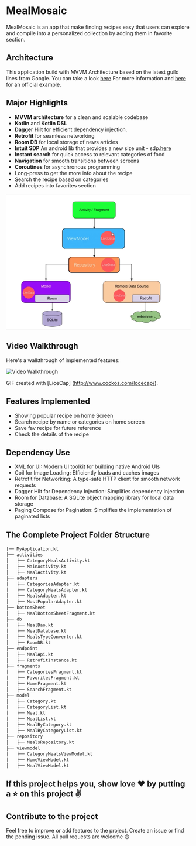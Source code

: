 # MealMosaic
MealMosaic is an app that make finding recipes easy that users can explore and compile into a personalized collection by adding them in favorite section.  

## Architecture
This application build with MVVM Architecture based on the latest guild lines from Google. You can take a look [here](https://developer.android.com/topic/architecture?hl=fr).For more information and [here](https://github.com/android/nowinandroid) for an official example.

## Major Highlights

- **MVVM architecture** for a clean and scalable codebase
- **Kotlin** and **Kotlin DSL**
- **Dagger Hilt** for efficient dependency injection.
- **Retrofit** for seamless networking
- **Room DB** for local storage of news articles
- **Intuit SDP** An android lib that provides a new size unit - sdp.[here](https://github.com/intuit/sdp)
- **Instant search** for quick access to relevant categories of food
- **Navigation** for smooth transitions between screens
- **Coroutines** for asynchronous programming
- Long-press to get the more info about the recipe 
- Search the recipe based on categories
- Add recipes into favorites section

<p align="center">
<img alt="mvvm-architecture"  src="https://github.com/pritikjain/MealMosaic/blob/master/assets/app_architecture.jpeg">
</p>

## Video Walkthrough

Here's a walkthrough of implemented features:

<img src='MealMosaic.gif' title='Video Walkthrough' width='' alt='Video Walkthrough' />

GIF created with [LiceCap] (http://www.cockos.com/locecap/).

## Features Implemented

- Showing popular recipe on home Screen 
- Search recipe by name or categories on home screen
- Save fav recipe for future reference
- Check the details of the recipe

## Dependency Use

- XML for UI: Modern UI toolkit for building native Android UIs
- Coil for Image Loading: Efficiently loads and caches images
- Retrofit for Networking: A type-safe HTTP client for smooth network requests
- Dagger Hilt for Dependency Injection: Simplifies dependency injection
- Room for Database: A SQLite object mapping library for local data storage
- Paging Compose for Pagination: Simplifies the implementation of paginated lists

## The Complete Project Folder Structure

```
|── MyApplication.kt
├── activities
│   ├── CategoryMealsActivity.kt
│   ├── MainActivity.kt
│   ├── MealActivity.kt
├── adapters
│   ├── CategoriesAdapter.kt
│   ├── CategoryMealsAdapter.kt
│   ├── MealsAdapter.kt
│   ├── MostPopularAdapter.kt
├── bottomSheet
│   ├── MealBottomSheetFragment.kt
├── db
│   ├── MealDao.kt
│   ├── MealDatabase.kt
│   ├── MealsTypeConverter.kt
│   ├── RoomDB.kt
├── endpoint
│   ├── MealApi.kt
│   ├── RetrofitInstance.kt
├── fragments
│   ├── CategoriesFragment.kt
│   ├── FavoritesFragment.kt
│   ├── HomeFragment.kt
│   ├── SearchFragment.kt
├── model
│   ├── Category.kt
│   ├── CategoryList.kt
│   ├── Meal.kt
│   ├── MealList.kt
│   ├── MealByCategory.kt
│   ├── MealByCategoryList.kt
├── repository
│   ├── MealsRepository.kt
├── viewmodel
│   ├── CategoryMealsViewModel.kt
│   ├── HomeViewModel.kt
│   ├── MealViewModel.kt
```
## If this project helps you, show love ❤️ by putting a ⭐ on this project ✌️

## Contribute to the project

Feel free to improve or add features to the project.
Create an issue or find the pending issue. All pull requests are welcome 😄


